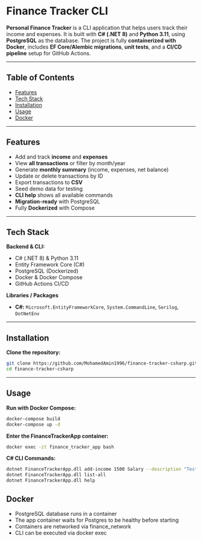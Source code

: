 # Finance Tracker CLI

**Personal Finance Tracker** is a CLI application that helps users track their income and expenses. It is built with **C# (.NET 8)** and **Python 3.11**, using **PostgreSQL** as the database. The project is fully **containerized with Docker**, includes **EF Core/Alembic migrations**, **unit tests**, and a **CI/CD pipeline** setup for GitHub Actions.

---

## Table of Contents

- [Features](#features)  
- [Tech Stack](#tech-stack)  
- [Installation](#installation)  
- [Usage](#usage)  
- [Docker](#docker)  

---

## Features

- Add and track **income** and **expenses**  
- View **all transactions** or filter by month/year  
- Generate **monthly summary** (income, expenses, net balance)  
- Update or delete transactions by ID  
- Export transactions to **CSV**  
- Seed demo data for testing  
- **CLI help** shows all available commands  
- **Migration-ready** with PostgreSQL  
- Fully **Dockerized** with Compose  

---

## Tech Stack

**Backend & CLI:**  

- C# (.NET 8) & Python 3.11  
- Entity Framework Core (C#) 
- PostgreSQL (Dockerized)  
- Docker & Docker Compose  
- GitHub Actions CI/CD  

**Libraries / Packages**  

- **C#:** `Microsoft.EntityFrameworkCore`, `System.CommandLine`, `Serilog`, `DotNetEnv`  

---

## Installation

**Clone the repository:**

```bash
git clone https://github.com/MohamedAmin1996/finance-tracker-csharp.git
cd finance-tracker-csharp
```
---

## Usage

**Run with Docker Compose:**

```bash
docker-compose build
docker-compose up -d
```

**Enter the FinanceTrackerApp container:**

```bash
docker exec -it finance_tracker_app bash
```

**C# CLI Commands:**

```bash
dotnet FinanceTrackerApp.dll add-income 1500 Salary --description "Test"
dotnet FinanceTrackerApp.dll list-all
dotnet FinanceTrackerApp.dll help
```

## Docker
- PostgreSQL database runs in a container
- The app container waits for Postgres to be healthy before starting
- Containers are networked via finance_network
- CLI can be executed via docker exec
